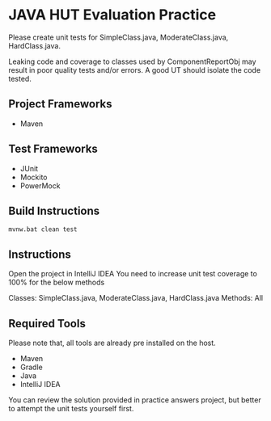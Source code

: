 # JAVA HUT Evaluation Practice

Please create unit tests for SimpleClass.java, ModerateClass.java, HardClass.java.

Leaking code and coverage to classes used by ComponentReportObj may result in poor quality tests and/or errors.
A good UT should isolate the code tested.

## Project Frameworks

* Maven

## Test Frameworks

* JUnit
* Mockito
* PowerMock

## Build Instructions

`mvnw.bat clean test`

## Instructions
Open the project in IntelliJ IDEA
You need to increase unit test coverage to 100% for the below methods

Classes:  SimpleClass.java, ModerateClass.java, HardClass.java
Methods: All

## Required Tools
Please note that, all tools are already pre installed on the host.

* Maven
* Gradle
* Java
* IntelliJ IDEA

You can review the solution provided in practice answers project, but better to attempt the unit tests yourself first.